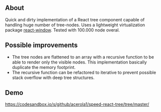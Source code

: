 ## About

Quick and dirty implementation of a React tree component capable of handling huge number of tree-nodes.
Uses a lightweight virtualization package [react-window](https://github.com/bvaughn/react-window).
Tested with 100.000 node overal.

## Possible improvements

- The tree nodes are flattened to an array with a recursive function to be able to render only the visible nodes. This implementation basically duplicate the memory footprint.
- The recursive function can be refactored to iterative to prevent possible stack overflow with deep tree structures.

## Demo

https://codesandbox.io/s/github/acerola1/speed-react-tree/tree/master/
